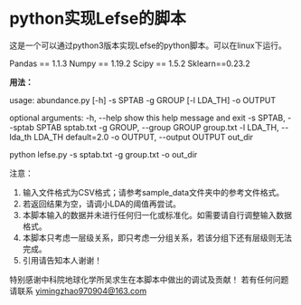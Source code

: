 # python实现Lefse的脚本
这是一个可以通过python3版本实现Lefse的python脚本。可以在linux下运行。

Pandas == 1.1.3
Numpy == 1.19.2
Scipy == 1.5.2
Sklearn==0.23.2


**用法：**

usage: abundance.py [-h] -s SPTAB -g GROUP [-l LDA_TH] -o OUTPUT

optional arguments:
  -h, --help            show this help message and exit
  -s SPTAB, --sptab SPTAB
                        sptab.txt
  -g GROUP, --group GROUP
                        group.txt
  -l LDA_TH, --lda_th LDA_TH
                        default=2.0
  -o OUTPUT, --output OUTPUT
                        out_dir

python lefse.py -s sptab.txt -g group.txt  -o out_dir


注意：
1. 输入文件格式为CSV格式；请参考sample_data文件夹中的参考文件格式。
2. 若返回结果为空，请调小LDA的阈值再尝试。
3. 本脚本输入的数据并未进行任何归一化或标准化。如需要请自行调整输入数据格式。
4. 本脚本只考虑一层级关系，即只考虑一分组关系，若该分组下还有层级则无法完成。
5. 引用请告知本人谢谢！

特别感谢中科院地球化学所吴求生在本脚本中做出的调试及贡献！
若有任何问题请联系 yimingzhao970904@163.com
